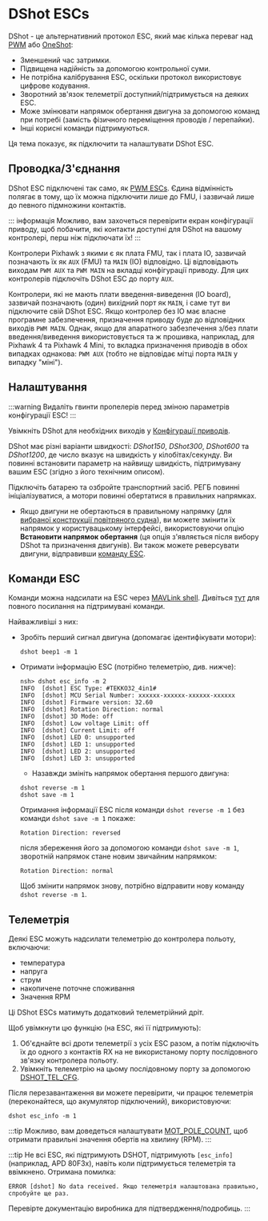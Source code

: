 # DShot ESCs

DShot - це альтернативний протокол ESC, який має кілька переваг над [PWM](../peripherals/pwm_escs_and_servo.md) або [OneShot](../peripherals/oneshot.md):

- Зменшений час затримки.
- Підвищена надійність за допомогою контрольної суми.
- Не потрібна калібрування ESC, оскільки протокол використовує цифрове кодування.
- Зворотний зв'язок телеметрії доступний/підтримується на деяких ESC.
- Може змінювати напрямок обертання двигуна за допомогою команд при потребі (замість фізичного переміщення проводів / перепайки).
- Інші корисні команди підтримуються.

Ця тема показує, як підключити та налаштувати DShot ESC.

<a id="wiring"></a>

## Проводка/З'єднання

DShot ESC підключені так само, як [PWM ESCs](pwm_escs_and_servo.md). Єдина відмінність полягає в тому, що їх можна підключити лише до FMU, і зазвичай лише до певного підмножини контактів.

::: інформація
Можливо, вам захочеться перевірити екран конфігурації приводу, щоб побачити, які контакти доступні для DShot на вашому контролері, перш ніж підключати їх!
:::

Контролери Pixhawk з якими є як плата FMU, так і плата IO, зазвичай позначають їх як `AUX` (FMU) та `MAIN` (IO) відповідно. Ці відповідають виходам `PWM AUX` та `PWM MAIN` на вкладці конфігурації приводу. Для цих контролерів підключіть DShot ESC до порту `AUX`.

Контролери, які не мають плати введення-виведення (IO board), зазвичай позначають (один) вихідний порт як `MAIN`, і саме тут ви підключите свій DShot ESC. Якщо контролер без IO має власне програмне забезпечення, призначення приводу буде до відповідних виходів `PWM MAIN`. Однак, якщо для апаратного забезпечення з/без плати введення/виведення використовується та ж прошивка, наприклад, для Pixhawk 4 та Pixhawk 4 Mini, то вкладка призначення приводів в обох випадках однакова: `PWM AUX` (тобто не відповідає мітці порта `MAIN` у випадку "міні").

## Налаштування

:::warning
Видаліть гвинти пропелерів перед зміною параметрів конфігурації ESC!
:::

Увімкніть DShot для необхідних виходів у [Конфігурації приводів](../config/actuators.md).

DShot має різні варіанти швидкості: _DShot150_, _DShot300_, _DShot600_ та _DShot1200_, де число вказує на швидкість у кілобітах/секунду. Ви повинні встановити параметр на найвищу швидкість, підтримувану вашим ESC (згідно з його технічним описом).

Підключіть батарею та озбройте транспортний засіб. РЕГБ повинні ініціалізуватися, а мотори повинні обертатися в правильних напрямках.

- Якщо двигуни не обертаються в правильному напрямку (для [вибраної конструкції повітряного судна](../airframes/airframe_reference.md)), ви можете змінити їх напрямок у користувацькому інтерфейсі, використовуючи опцію **Встановити напрямок обертання** (ця опція з'являється після вибору DShot та призначення двигунів). Ви також можете реверсувати двигуни, відправивши [команду ESC](#commands).

<a id="commands"></a>

## Команди ESC

Команди можна надсилати на ESC через [MAVLink shell](../debug/mavlink_shell.md). Дивіться [тут](../modules/modules_driver.md#dshot) для повного посилання на підтримувані команди.

Найважливіші з них:

- Зробіть перший сигнал двигуна (допомагає ідентифікувати мотори):

  ```
  dshot beep1 -m 1
  ```

- Отримати інформацію ESC (потрібно телеметрію, див. нижче):

  ```
  nsh> dshot esc_info -m 2
  INFO  [dshot] ESC Type: #TEKKO32_4in1#
  INFO  [dshot] MCU Serial Number: xxxxxx-xxxxxx-xxxxxx-xxxxxx
  INFO  [dshot] Firmware version: 32.60
  INFO  [dshot] Rotation Direction: normal
  INFO  [dshot] 3D Mode: off
  INFO  [dshot] Low voltage Limit: off
  INFO  [dshot] Current Limit: off
  INFO  [dshot] LED 0: unsupported
  INFO  [dshot] LED 1: unsupported
  INFO  [dshot] LED 2: unsupported
  INFO  [dshot] LED 3: unsupported
  ```

  - Назавжди змініть напрямок обертання першого двигуна:

  ```
  dshot reverse -m 1
  dshot save -m 1
  ```

  Отримання інформації ESC після команди `dshot reverse -m 1` без команди `dshot save -m 1` покаже:

  ```
  Rotation Direction: reversed
  ```

  після збереження його за допомогою команди `dshot save -m 1`, зворотній напрямок стане новим звичайним напрямком:

  ```
  Rotation Direction: normal
  ```

  Щоб змінити напрямок знову, потрібно відправити нову команду `dshot reverse -m 1`.

## Телеметрія

Деякі ESC можуть надсилати телеметрію до контролера польоту, включаючи:

- температура
- напруга
- струм
- накопичене поточне споживання
- Значення RPM

Ці DShot ESCs матимуть додатковий телеметрійний дріт.

Щоб увімкнути цю функцію (на ESC, які її підтримують):

1. Об'єднайте всі дроти телеметрії з усіх ESC разом, а потім підключіть їх до одного з контактів RX на не використаному порту послідовного зв'язку контролера польоту.
1. Увімкніть телеметрію на цьому послідовному порту за допомогою [DSHOT_TEL_CFG](../advanced_config/parameter_reference.md#DSHOT_TEL_CFG).

Після перезавантаження ви можете перевірити, чи працює телеметрія (переконайтеся, що акумулятор підключений), використовуючи:

```
dshot esc_info -m 1
```

:::tip
Можливо, вам доведеться налаштувати [MOT_POLE_COUNT](../advanced_config/parameter_reference.md#MOT_POLE_COUNT), щоб отримати правильні значення обертів на хвилину (RPM).
:::

:::tip
Не всі ESC, які підтримують DSHOT, підтримують `[esc_info]` (наприклад, APD 80F3x), навіть коли підтримується телеметрія та ввімкнено. Отримана помилка:

```
ERROR [dshot] No data received. Якщо телеметрія налаштована правильно, спробуйте ще раз.
```

Перевірте документацію виробника для підтвердження/подробиць.
:::

